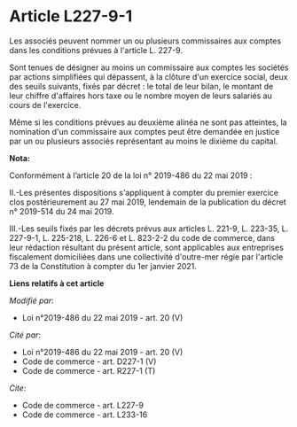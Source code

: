 # Article L227-9-1

Les associés peuvent nommer un ou plusieurs commissaires aux comptes dans les conditions prévues à l'article L. 227-9.

Sont tenues de désigner au moins un commissaire aux comptes les sociétés par actions simplifiées qui dépassent, à la clôture
d'un exercice social, deux des seuils suivants, fixés par décret : le total de leur bilan, le montant de leur chiffre
d'affaires hors taxe ou le nombre moyen de leurs salariés au cours de l'exercice.

Même si les conditions prévues au deuxième alinéa ne sont pas atteintes, la nomination d'un commissaire aux comptes peut être
demandée en justice par un ou plusieurs associés représentant au moins le dixième du capital.

**Nota:**

Conformément à l’article 20 de la loi n° 2019-486 du 22 mai 2019 :

II.-Les présentes dispositions s'appliquent à compter du premier exercice clos postérieurement au 27 mai 2019, lendemain de
la publication du décret n° 2019-514 du 24 mai 2019.

III.-Les seuils fixés par les décrets prévus aux articles L. 221-9, L. 223-35, L. 227-9-1, L. 225-218, L. 226-6 et L. 823-2-2
du code de commerce, dans leur rédaction résultant du présent article, sont applicables aux entreprises fiscalement
domiciliées dans une collectivité d'outre-mer régie par l'article 73 de la Constitution à compter du 1er janvier 2021.

**Liens relatifs à cet article**

_Modifié par_:

  - Loi n°2019-486 du 22 mai 2019 - art. 20 (V)

_Cité par_:

  - Loi n°2019-486 du 22 mai 2019 - art. 20 (V)
  - Code de commerce - art. D227-1 (V)
  - Code de commerce - art. R227-1 (T)

_Cite_:

  - Code de commerce - art. L227-9
  - Code de commerce - art. L233-16
